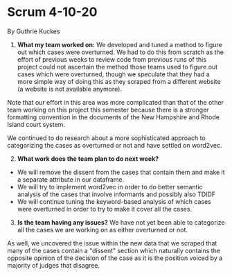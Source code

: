 # Scrum 4-10-20

By Guthrie Kuckes


1. __What my team worked on:__
We developed and tuned a method to figure out which cases were overturned. We had to do this from scratch as the effort of previous weeks to review code from previous runs of this project could not ascertain the method those teams used to figure out cases which were overturned, though we speculate that they had a more simple way of doing this as they scraped from a different website (a website is not available anymore).

Note that our effort in this area was more complicated than that of the other team working on this project this semester because there is a stronger formatting convention in the documents of the New Hampshire and Rhode Island court system. 

We continued to do research about a more  sophisticated approach to categorizing the cases as overturned or not and have settled on word2vec.

2.  __What work does the team plan to do next week?__
- We will remove the dissent from the cases that contain them and make it a separate attribute in our dataframe. 
- We will try to implement word2vec in order to do better semantic analysis of the cases that involve informants and possibly also TDIDF
- We will continue tuning the keyword-based analysis of which cases were overturned in order to try to make it cover all the cases. 

3. __Is the team having any issues?__
We have not yet been able to categorize all the cases we are working on as either overturned or not. 

As well, we uncovered the issue within the new data that we scraped that many of the cases contain a "dissent" section which naturally contains the opposite opinion of the decision of the case as it is the position voiced by a majority of judges that disagree. 

